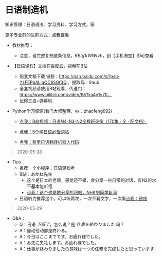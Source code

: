 日语制造机
==


知识管理：日语语法、学习资料、学习方式，等

更多专业群的进群方式：[点我查看](http://mp.weixin.qq.com/s?__biz=MzI2Nzg5MjgyNg==&mid=100000431&idx=1&sn=9dc486a67414a3fd59a2fe8be9db93e6&chksm=6af6a39a5d812a8cb01b77b109d6ceb618393fc3c4671ba58d604814b7efaca4ea289bf52818#rd)


- 教材推荐：
    - 注意，请完整复制这条信息，$KEtg1rWWtzh$，到【手机淘宝】即可查看

- 【日语课程】文档在百度云，视频在B站
    - 配套文档下载   链接：https://pan.baidu.com/s/1psu-YzFEPgALigQC6SGf3Q ，提取码：9nub 
    - 全套视频请使用B站观看，传送门：https://www.bilibili.com/video/BV1ka4y1v7ff，
    - 记得三连+弹幕哟
    

- Python学习资源(看门大叔整理，vx：zhaofeng092)

    - [点我：B站视频：日语N4-N3-N2全程班录像（170集 · 全 · 配文档）](https://www.bilibili.com/video/BV1ka4y1v7ff)

    - [点我：5个学日语必备网站](https://mp.weixin.qq.com/s/3Z3gYrfjK86HnhZBqMC65g)

    - [点我：群里日语翻译机器人代码](https://mp.weixin.qq.com/s/aqaq516F_oWYtNgghPx7AA)

> 2020-05-28
- Tips：
    - 推荐一个小程序：日语轻松考
    - B站：あかね先生
        - 这个是日本的老师，感觉还不错，会分享一些日常的对话，有N2的水平基本能听懂
        - [点我：这个也是她分享的网站，NHK的简单新闻](https://www3.nhk.or.jp/news/easy/)
    - 日语听力推荐这个，可以听两次，一次不看文字，一次看[点我：链接](https://mp.weixin.qq.com/s/uCmbUko5u853a7dHs-hnoQ)

> 2020-05-29
- Q&A：
    - Q：日语 *下班了*，怎么说？是 *仕事を終わりました* 吗？
    - A：自动他动都是終わる。
    - A：今日はここまでです。お疲れ様でした。
    - A：お先に失礼します。お疲れ様でした。
    - A：仕事が終わりましたの意味は一つの任務を完成したと思っています